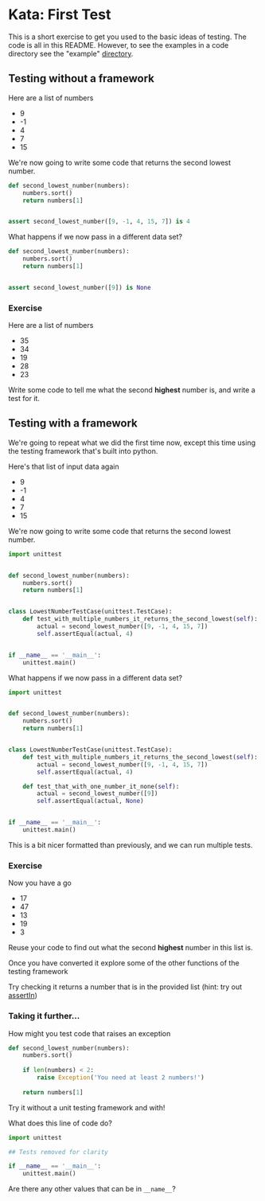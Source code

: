 # Kata: First Test

This is a short exercise to get you used to the basic ideas of testing. The code is all in this README. However, to see the examples in a code directory see the "example" [directory](example).

## Testing without a framework

Here are a list of numbers

* 9
* -1
* 4
* 7
* 15

We're now going to write some code that returns the second lowest number.

```python
def second_lowest_number(numbers):
    numbers.sort()
    return numbers[1]


assert second_lowest_number([9, -1, 4, 15, 7]) is 4
```

What happens if we now pass in a different data set?


```python
def second_lowest_number(numbers):
    numbers.sort()
    return numbers[1]


assert second_lowest_number([9]) is None
```

### Exercise

Here are a list of numbers

* 35 
* 34 
* 19 
* 28 
* 23

Write some code to tell me what the second **highest** number is, and write a test for it.


## Testing with a framework

We're going to repeat what we did the first time now, except this time using the testing framework that's built into python.

Here's that list of input data again

* 9
* -1
* 4
* 7
* 15

We're now going to write some code that returns the second lowest number.

```python
import unittest


def second_lowest_number(numbers):
    numbers.sort()
    return numbers[1]


class LowestNumberTestCase(unittest.TestCase):
    def test_with_multiple_numbers_it_returns_the_second_lowest(self):
        actual = second_lowest_number([9, -1, 4, 15, 7])
        self.assertEqual(actual, 4)


if __name__ == '__main__':
    unittest.main()
```

What happens if we now pass in a different data set?


```python
import unittest


def second_lowest_number(numbers):
    numbers.sort()
    return numbers[1]


class LowestNumberTestCase(unittest.TestCase):
    def test_with_multiple_numbers_it_returns_the_second_lowest(self):
        actual = second_lowest_number([9, -1, 4, 15, 7])
        self.assertEqual(actual, 4)

    def test_that_with_one_number_it_none(self):
        actual = second_lowest_number([9])
        self.assertEqual(actual, None)


if __name__ == '__main__':
    unittest.main()

```

This is a bit nicer formatted than previously, and we can run multiple tests.

### Exercise

Now you have a go

* 17 
* 47 
* 13 
* 19
* 3

Reuse your code to find out what the second **highest** number in this list is.

Once you have converted it explore some of the other functions of the testing framework

Try checking it returns a number that is in the provided list (hint: try out [assertIn](https://docs.python.org/3/library/unittest.html#unittest.TestCase.assertIn))

### Taking it further...

How might you test code that raises an exception

```python
def second_lowest_number(numbers):
    numbers.sort()
    
    if len(numbers) < 2:
        raise Exception('You need at least 2 numbers!')
    
    return numbers[1]
```

Try it without a unit testing framework and with!

What does this line of code do?

```python
import unittest

## Tests removed for clarity

if __name__ == '__main__':
    unittest.main()
```

Are there any other values that can be in `__name__`?
